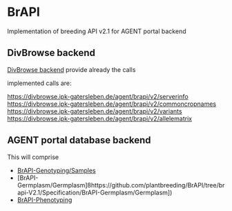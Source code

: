 # BrAPI
Implementation of breeding API v2.1 for AGENT portal backend
## DivBrowse backend

[DivBrowse backend](https://divbrowse.ipk-gatersleben.de/agent/brapi/v2/) provide already the calls

implemented calls are:

https://divbrowse.ipk-gatersleben.de/agent/brapi/v2/serverinfo
https://divbrowse.ipk-gatersleben.de/agent/brapi/v2/commoncropnames
https://divbrowse.ipk-gatersleben.de/agent/brapi/v2/variants
https://divbrowse.ipk-gatersleben.de/agent/brapi/v2/allelematrix

## AGENT portal database backend
This will comprise
- [BrAPI-Genotyping/Samples](https://github.com/plantbreeding/BrAPI/tree/brapi-V2.1/Specification/BrAPI-Genotyping)
- [BrAPI-Germplasm/Germplasm]8https://github.com/plantbreeding/BrAPI/tree/brapi-V2.1/Specification/BrAPI-Germplasm/Germplasm])
- [BrAPI-Phenotyping](https://github.com/plantbreeding/BrAPI/tree/brapi-V2.1/Specification/BrAPI-Phenotyping)

#



